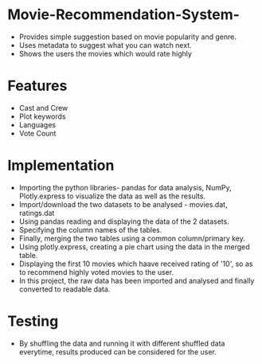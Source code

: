 # Movie-Recommendation-System- 
* Provides simple suggestion based on movie popularity and genre.
* Uses metadata to suggest what you can watch next.
* Shows the users the movies which would rate highly 
# Features
* Cast and Crew
* Plot keywords
* Languages
* Vote Count
# Implementation
* Importing the python libraries- pandas for data analysis, NumPy, Plotly.express to visualize the data as well as the results.
* Import/download the two datasets to be analysed - movies.dat, ratings.dat
* Using pandas reading and displaying the data of the 2 datasets.
* Specifying the column names of the tables.
* Finally, merging the two tables using a common column/primary key.
* Using plotly.express, creating a pie chart using the data in the merged table.
* Displaying the first 10 movies which haave received rating of '10', so as to recommend highly voted movies to the user.
* In this project, the raw data has been imported and analysed and finally converted to readable data.
# Testing
* By shuffling the data and running it with different shuffled data everytime, results produced can be considered for the user.

